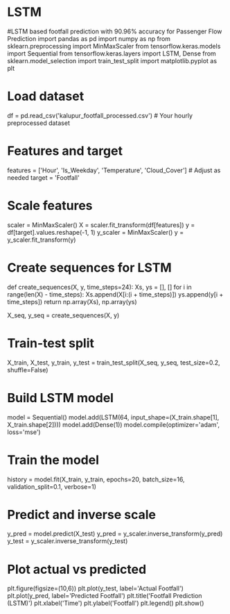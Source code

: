 # LSTM
#LSTM based footfall prediction with 90.96% accuracy for Passenger Flow Prediction
import pandas as pd
import numpy as np
from sklearn.preprocessing import MinMaxScaler
from tensorflow.keras.models import Sequential
from tensorflow.keras.layers import LSTM, Dense
from sklearn.model_selection import train_test_split
import matplotlib.pyplot as plt

# Load dataset
df = pd.read_csv('kalupur_footfall_processed.csv')  # Your hourly preprocessed dataset

# Features and target
features = ['Hour', 'Is_Weekday', 'Temperature', 'Cloud_Cover']  # Adjust as needed
target = 'Footfall'

# Scale features
scaler = MinMaxScaler()
X = scaler.fit_transform(df[features])
y = df[target].values.reshape(-1, 1)
y_scaler = MinMaxScaler()
y = y_scaler.fit_transform(y)

# Create sequences for LSTM
def create_sequences(X, y, time_steps=24):
    Xs, ys = [], []
    for i in range(len(X) - time_steps):
        Xs.append(X[i:(i + time_steps)])
        ys.append(y[i + time_steps])
    return np.array(Xs), np.array(ys)

X_seq, y_seq = create_sequences(X, y)

# Train-test split
X_train, X_test, y_train, y_test = train_test_split(X_seq, y_seq, test_size=0.2, shuffle=False)

# Build LSTM model
model = Sequential()
model.add(LSTM(64, input_shape=(X_train.shape[1], X_train.shape[2])))
model.add(Dense(1))
model.compile(optimizer='adam', loss='mse')

# Train the model
history = model.fit(X_train, y_train, epochs=20, batch_size=16, validation_split=0.1, verbose=1)

# Predict and inverse scale
y_pred = model.predict(X_test)
y_pred = y_scaler.inverse_transform(y_pred)
y_test = y_scaler.inverse_transform(y_test)

# Plot actual vs predicted
plt.figure(figsize=(10,6))
plt.plot(y_test, label='Actual Footfall')
plt.plot(y_pred, label='Predicted Footfall')
plt.title('Footfall Prediction (LSTM)')
plt.xlabel('Time')
plt.ylabel('Footfall')
plt.legend()
plt.show()

